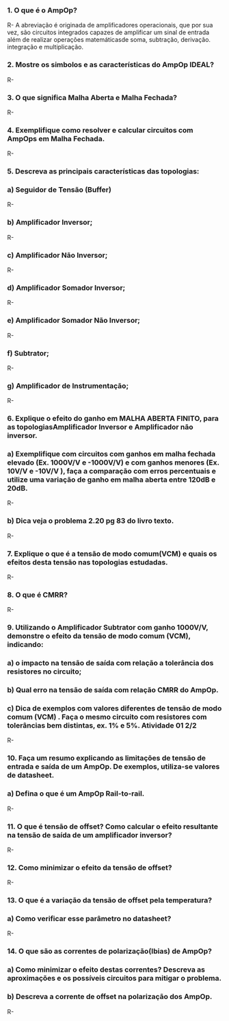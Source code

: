 ### 1. O que é o AmpOp?
R- A abreviação é originada de amplificadores operacionais, que por sua vez, são circuitos integrados capazes de amplificar um sinal de entrada além de realizar operações matemáticasde soma, subtração, derivação. integração e multiplicação.
### 2. Mostre os simbolos e as características do AmpOp IDEAL?
R-
### 3. O que significa Malha Aberta e Malha Fechada?
R-
### 4. Exemplifique como resolver e calcular circuitos com AmpOps em Malha Fechada.
R-
### 5. Descreva as principais características das topologias:
### a) Seguidor de Tensão (Buffer)
R-
### b) Amplificador Inversor;
R-
### c) Amplificador Não Inversor;
R-
### d) Amplificador Somador Inversor;
R-
### e) Amplificador Somador Não Inversor;
R-
### f) Subtrator;
R-
### g) Amplificador de Instrumentação;
R-
### 6. Explique o efeito do ganho em MALHA ABERTA FINITO, para as topologiasAmplificador Inversor e Amplificador não inversor.
### a) Exemplifique com circuitos com ganhos em malha fechada elevado (Ex. 1000V/V e -1000V/V) e com ganhos menores (Ex. 10V/V e -10V/V ), faça a comparação com erros percentuais e utilize uma variação de ganho em malha aberta entre 120dB e 20dB.
R-
### b) Dica veja o problema 2.20 pg 83 do livro texto.
R-
### 7. Explique o que é a tensão de modo comum(VCM) e quais os efeitos desta tensão nas topologias estudadas.
R-
### 8. O que é CMRR?
R-
### 9. Utilizando o Amplificador Subtrator com ganho 1000V/V, demonstre o efeito da tensão de modo comum (VCM), indicando:
### a) o impacto na tensão de saída com relação a tolerância dos resistores no circuito;
### b) Qual erro na tensão de saída com relação CMRR do AmpOp.
### c) Dica de exemplos com valores diferentes de tensão de modo comum (VCM) . Faça o mesmo circuito com resistores com tolerâncias bem distintas, ex. 1% e 5%. Atividade 01 2/2
R-
### 10. Faça um resumo explicando as limitações de tensão de entrada e saída de um AmpOp. De exemplos, utiliza-se valores de datasheet.
### a) Defina o que é um AmpOp Rail-to-rail.
R-
### 11. O que é tensão de offset? Como calcular o efeito resultante na tensão de saída de um amplificador inversor?
R-
### 12. Como minimizar o efeito da tensão de offset?
R-
### 13. O que é a variação da tensão de offset pela temperatura?
### a) Como verificar esse parâmetro no datasheet?
R-
### 14. O que são as correntes de polarização(Ibias) de AmpOp?
### a) Como minimizar o efeito destas correntes? Descreva as aproximações e os possíveis circuitos para mitigar o problema.
### b) Descreva a corrente de offset na polarização dos AmpOp.
R-
